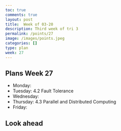 ```yaml
---
toc: true
comments: true
layout: post
title:  Week of 03-20
description: Third week of tri 3
permalink: /points/27
image: /images/points.jpeg
categories: []
type: plan
week: 27
---
```


## Plans Week 27
> 
- Monday: 
- Tuesday: 4.2 Fault Tolerance
- Wednesday: 
- Thursday: 4.3 Parallel and Distributed Computing
- Friday: 

## Look ahead
> 